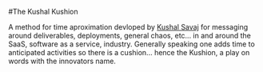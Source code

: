 #The Kushal Kushion

A method for time aproximation devloped by [Kushal Savaj](https://github.com/BoostKushal) for messaging around deliverables, deployments, general chaos, etc... in and around the SaaS, software as a service, industry. Generally speaking one adds time to anticipated activities so there is a cushion... hence the Kushion, a play on words with the innovators name. 
